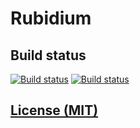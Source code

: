 # Rubidium

## Build status

[![Build status](https://ci.appveyor.com/api/projects/status/ar18e8xltgvs7w19?svg=true&passingText=latest%20-%20passing&failingText=latest%20-%20failing&pendingText=latest%20-%20pending)](https://ci.appveyor.com/project/natiiix/rubidium) [![Build status](https://ci.appveyor.com/api/projects/status/ar18e8xltgvs7w19/branch/master?svg=true&passingText=master%20-%20passing&failingText=master%20-%20failing&pendingText=master%20-%20pending)](https://ci.appveyor.com/project/natiiix/rubidium/branch/master)

## [License (MIT)](LICENSE)
